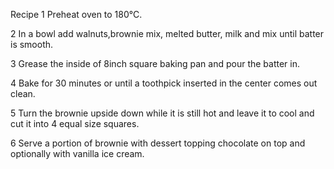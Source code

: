 Recipe
1
Preheat oven to 180°C.

2
In a bowl add walnuts,brownie mix, melted butter, milk and mix until batter is smooth.

3
Grease the inside of 8inch square baking pan and pour the batter in.

4
Bake for 30 minutes or until a toothpick inserted in the center comes out clean.

5
Turn the brownie upside down while it is still hot and leave it to cool and cut it into 4 equal size squares.

6
Serve a portion of brownie with dessert topping chocolate on top and optionally with vanilla ice cream.



